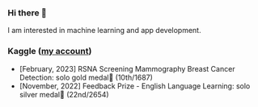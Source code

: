 ### Hi there 👋

I am interested in machine learning and app development.

### Kaggle ([my account](https://www.kaggle.com/moritake04))
- [February, 2023] RSNA Screening Mammography Breast Cancer Detection: solo gold medal🥇 (10th/1687)
- [November, 2022] Feedback Prize - English Language Learning: solo silver medal🥈 (22nd/2654)

<!--
**moritake04/moritake04** is a ✨ _special_ ✨ repository because its `README.md` (this file) appears on your GitHub profile.

Here are some ideas to get you started:

- 🔭 I’m currently working on ...
- 🌱 I’m currently learning ...
- 👯 I’m looking to collaborate on ...
- 🤔 I’m looking for help with ...
- 💬 Ask me about ...
- 📫 How to reach me: ...
- 😄 Pronouns: ...
- ⚡ Fun fact: ...
-->
